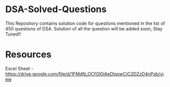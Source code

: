 # DSA-Solved-Questions
This Repository contains solution code for questions mentioned in the list of 450 questions of DSA.
Solution of all the question will be added soon, Stay Tuned!!

# Resources
Excel Sheet - https://drive.google.com/file/d/1FMdN_OCfOI0iAeDlqswCiC2DZzD4nPsb/view
